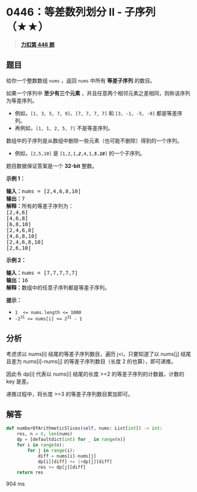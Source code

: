 # 0446：等差数列划分 II - 子序列（★★）


> <u>**[力扣第 446 题](https://leetcode.cn/problems/arithmetic-slices-ii-subsequence/)**</u>

## 题目

<p>给你一个整数数组 <code>nums</code> ，返回 <code>nums</code> 中所有 <strong>等差子序列</strong> 的数目。</p>

<p>如果一个序列中 <strong>至少有三个元素</strong> ，并且任意两个相邻元素之差相同，则称该序列为等差序列。</p>

<ul>
<li>例如，<code>[1, 3, 5, 7, 9]</code>、<code>[7, 7, 7, 7]</code> 和 <code>[3, -1, -5, -9]</code> 都是等差序列。</li>
<li>再例如，<code>[1, 1, 2, 5, 7]</code> 不是等差序列。</li>
</ul>

<p>数组中的子序列是从数组中删除一些元素（也可能不删除）得到的一个序列。</p>

<ul>
<li>例如，<code>[2,5,10]</code> 是 <code>[1,2,1,<em><strong>2</strong></em>,4,1,<strong><em>5</em></strong>,<em><strong>10</strong></em>]</code> 的一个子序列。</li>
</ul>

<p>题目数据保证答案是一个 <strong>32-bit</strong> 整数。</p>



<p><strong>示例 1：</strong></p>

<pre>
<strong>输入：</strong>nums = [2,4,6,8,10]
<strong>输出：</strong>7
<strong>解释：</strong>所有的等差子序列为：
[2,4,6]
[4,6,8]
[6,8,10]
[2,4,6,8]
[4,6,8,10]
[2,4,6,8,10]
[2,6,10]
</pre>

<p><strong>示例 2：</strong></p>

<pre>
<strong>输入：</strong>nums = [7,7,7,7,7]
<strong>输出：</strong>16
<strong>解释：</strong>数组中的任意子序列都是等差子序列。
</pre>



<p><strong>提示：</strong></p>

<ul>
<li><code>1  &lt;= nums.length &lt;= 1000</code></li>
<li><code>-2<sup>31</sup> &lt;= nums[i] &lt;= 2<sup>31</sup> - 1</code></li>
</ul>


## 分析

考虑求以 nums[i] 结尾的等差子序列数目，遍历 j<i，只要知道了以 nums[j] 结尾且差为 nums[i]-nums[j] 
的等差子序列数目（长度 2 的也算），即可递推。

因此令 dp[i] 代表以 nums[i] 结尾的长度 >=2 的等差子序列的计数器，计数的 key 是差。

递推过程中，将长度 >=3 的等差子序列数目累加即可。

## 解答

```python
def numberOfArithmeticSlices(self, nums: List[int]) -> int:
    res, n = 0, len(nums)
    dp = [defaultdict(int) for _ in range(n)]
    for i in range(n):
        for j in range(i):
            diff = nums[i]-nums[j]
            dp[i][diff] += 1+dp[j][diff]
            res += dp[j][diff]
    return res
```
904 ms


